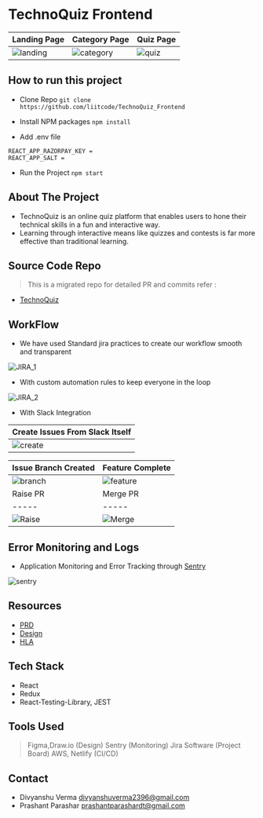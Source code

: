 # TechnoQuiz Frontend

|Landing Page|Category Page|Quiz Page|
|-----|-----|-----|
|![landing](https://ik.imagekit.io/16zqnfdfuhh/TQ_Frontend/HOME_PAGE_ue0io7I0q.png)|![category](https://ik.imagekit.io/16zqnfdfuhh/TQ_Frontend/CATEGORY_PAGE_Unzy9cVEh.png)|![quiz](https://ik.imagekit.io/16zqnfdfuhh/TQ_Frontend/QUIZ_PAGE_XikLu5e0m.png)

## How to run this project

- Clone Repo 
```git clone https://github.com/liitcode/TechnoQuiz_Frontend```

- Install NPM packages
```npm install```

- Add .env file 
```Env
REACT_APP_RAZORPAY_KEY = 
REACT_APP_SALT =
```

- Run the Project
```npm start```


## About The Project

- TechnoQuiz is an online quiz platform that enables users to hone their technical skills in a fun and interactive way. 
- Learning through interactive means like quizzes and contests is far more effective than traditional learning.


## Source Code Repo
> This is a migrated repo for detailed PR and commits refer : 
- [TechnoQuiz](https://github.com/liitcode/TechnoQuiz_Frontend)


## WorkFlow

- We have used Standard jira practices to create our workflow smooth and transparent

![JIRA_1](https://ik.imagekit.io/16zqnfdfuhh/TQ_Frontend/Jira_Ticket_2_ZEWTFnFiy.png)


- With custom automation rules to keep everyone in the loop

![JIRA_2](https://ik.imagekit.io/16zqnfdfuhh/TQ_Frontend/Jira_Automation_1-MJ7QTiw.png)


- With Slack Integration

|Create Issues From Slack Itself|
|-----|
|![create](https://ik.imagekit.io/16zqnfdfuhh/TQ_Frontend/JIRA_TASK_CREATE_V2Y5g-cGW.png)

|Issue Branch Created|Feature Complete|
|-----|-----|
|![branch](https://ik.imagekit.io/16zqnfdfuhh/TQ_Frontend/JIRA_BRANCH_CREATE_wZE043MYj.png)|![feature](https://ik.imagekit.io/16zqnfdfuhh/TQ_Frontend/JIRA_Featrure_COmplete_5vGWCvPXj.png)
|Raise PR|Merge PR|
|-----|-----|
|![Raise](https://ik.imagekit.io/16zqnfdfuhh/TQ_Frontend/JIRA_PR_RAISED_bhQsEo4Gb.png)|![Merge](https://ik.imagekit.io/16zqnfdfuhh/TQ_Frontend/JIRA_MERGED_7-Pl-8iz8.png)


## Error Monitoring and Logs

- Application Monitoring and Error Tracking through [Sentry](https://sentry.io/organizations/divyanshu-verma/projects/technoquiz_frontend/?project=5830909) 

![sentry](https://ik.imagekit.io/16zqnfdfuhh/TQ_Frontend/Sentry_-FM9pO90u.png)


## Resources
- [PRD](https://docs.google.com/document/d/1IOZkW8H5hpOqimiDXSTyOXBxfyGfndyu7FzsNntbYuk/edit?usp=sharing)
- [Design](https://www.figma.com/file/Mxwp4pQNCL6pdhUUiYJDCR/TechnoQuiz)
- [HLA](https://ik.imagekit.io/16zqnfdfuhh/TQ_Backend/HLA_Update_dhq1FPVE9.png)


## Tech Stack

- React
- Redux
- React-Testing-Library, JEST


## Tools Used

> Figma,Draw.io (Design)
> Sentry (Monitoring)
> Jira Software (Project Board)
> AWS, Netlify (CI/CD)


## Contact
- Divyanshu Verma [divyanshuverma2396@gmail.com](divyanshuverma2396@gmail.com)
- Prashant Parashar [prashantparashardt@gmail.com](prashantparashardt@gmail.com)
